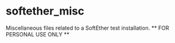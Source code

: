 # softether_misc
Miscellaneous files related to a SoftEther test installation.
** FOR PERSONAL USE ONLY **
